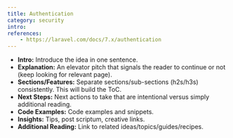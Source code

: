 ```yaml
---
title: Authentication
category: security
intro: 
references:
    - https://laravel.com/docs/7.x/authentication
---
```


- **Intro:** Introduce the idea in one sentence.
- **Explanation:** An elevator pitch that signals the reader to continue or not (keep looking for relevant page).
- **Sections/Features:** Separate sections/sub-sections (h2s/h3s) consistently. This will build the ToC.
- **Next Steps:** Next actions to take that are intentional versus simply additional reading.
- **Code Examples:** Code examples and snippets.
- **Insights:** Tips, post scriptum, creative links.
- **Additional Reading:** Link to related ideas/topics/guides/recipes.
